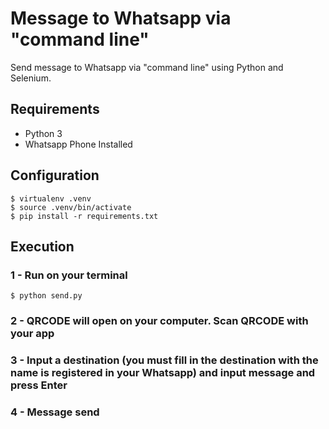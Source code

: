 
# Message to Whatsapp via "command line"

Send message to Whatsapp via "command line" using Python and Selenium.

## Requirements
* Python 3
* Whatsapp Phone Installed

## Configuration
```
$ virtualenv .venv
$ source .venv/bin/activate
$ pip install -r requirements.txt
```

## Execution

### 1 - Run on your terminal
```
$ python send.py
```
### 2 - QRCODE will open on your computer. Scan QRCODE with your app

### 3 - Input a destination (you must fill in the destination with the name is registered in your Whatsapp) and input message and press Enter

### 4 - Message send
